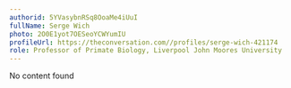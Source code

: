 ```yaml
---
authorid: 5YVasybnRSq8OoaMe4iUuI
fullName: Serge Wich
photo: 2O0E1yot7OESeoYCWYumIU
profileUrl: https://theconversation.com//profiles/serge-wich-421174
role: Professor of Primate Biology, Liverpool John Moores University
---
```

No content found